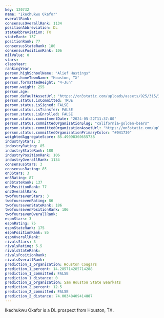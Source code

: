 ```yaml
---
key: 120732
name: "Ikechukwu Okafor"
overallRank: 
consensusOverallRank: 1134
positionAbbreviation: DL
stateAbbreviation: TX
stateRank: 137
positionRank: 77
consensusStateRank: 180
consensusPositionRank: 106
nilValue: 0
stars: 
classYear: 
rankingYear: 
person.highSchoolName: "Alief Hastings"
person.homeTownName: "Houston, TX"
person.formattedHeight: "4-Jun"
person.weight: 255
person.age: 
person.defaultAssetUrl: "https://on3static.com/uploads/assets/925/315/315925.jpg"
person.status.isCommitted: TRUE
person.status.isSigned: FALSE
person.status.isTransfer: FALSE
person.status.isEnrolled: FALSE
person.status.commitmentDate: "2024-05-22T11:37:00"
person.status.committedOrganizationSlug: "california-golden-bears"
person.status.committedOrganizationAssetUrl: "https://on3static.com/uploads/assets/858/149/149858.svg"
person.status.committedOrganizationPrimaryColor: "#041730"
weightedAggregateScore: 85.49098360655738
industryStars: 3
industryRating: 85
industryStateRank: 180
industryPositionRank: 106
industryOverallRank: 1134
consensusStars: 3
consensusRating: 85
on3Stars: 3
on3Rating: 87
on3StateRank: 137
on3PositionRank: 77
on3OverallRank: 
twofoursevenStars: 3
twofoursevenRating: 86
twofoursevenStateRank: 186
twofoursevenPositionRank: 106
twofoursevenOverallRank: 
espnStars: 3
espnRating: 75
espnStateRank: 175
espnPositionRank: 86
espnOverallRank: 
rivalsStars: 3
rivalsRating: 5.5
rivalsStateRank: 
rivalsPositionRank: 
rivalsOverallRank: 
prediction_1_organization: Houston Cougars
prediction_1_percent: 14.285714285714288
prediction_1_committed: FALSE
prediction_1_distance: 0
prediction_2_organization: Sam Houston State Bearkats
prediction_2_percent: 12.5
prediction_2_committed: FALSE
prediction_2_distance: 74.00348409414887
---
```

Ikechukwu Okafor is a DL prospect from Houston, TX.